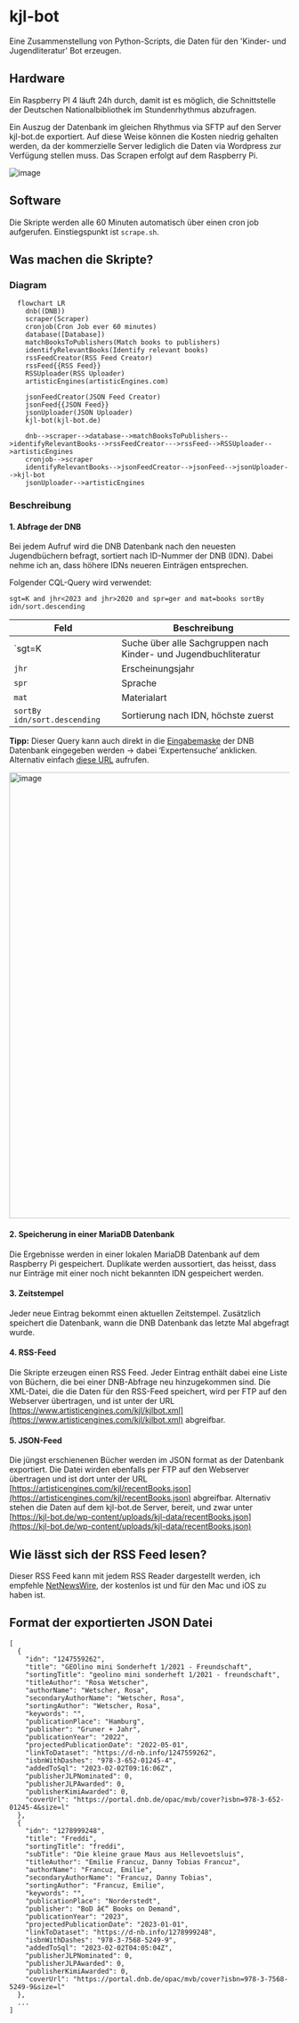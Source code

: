 # kjl-bot
Eine Zusammenstellung von Python-Scripts, die Daten für den  'Kinder- und Jugendliteratur' Bot erzeugen.

## Hardware
Ein Raspberry PI 4 läuft 24h durch, damit ist es möglich, die Schnittstelle der Deutschen Nationalbibliothek im Stundenrhythmus abzufragen.

Ein Auszug der Datenbank im gleichen Rhythmus via SFTP auf den Server kjl-bot.de exportiert. Auf diese Weise können die Kosten niedrig gehalten werden, da der kommerzielle Server lediglich die Daten via Wordpress zur Verfügung stellen muss. Das Scrapen erfolgt auf dem Raspberry Pi.

![image](https://user-images.githubusercontent.com/5444043/165967008-659881ed-c7e9-4f08-a0b7-97906db142cb.jpeg)

## Software
Die Skripte werden alle 60 Minuten automatisch über einen cron job aufgerufen. Einstiegspunkt ist `scrape.sh`.

## Was machen die Skripte?
### Diagram

```mermaid
  flowchart LR
    dnb((DNB))
    scraper(Scraper)
    cronjob(Cron Job ever 60 minutes)
    database([Database])
    matchBooksToPublishers(Match books to publishers)
    identifyRelevantBooks(Identify relevant books)
    rssFeedCreator(RSS Feed Creator)
    rssFeed{{RSS Feed}}
    RSSUploader(RSS Uploader)
    artisticEngines(artisticEngines.com)
    
    jsonFeedCreator(JSON Feed Creator)
    jsonFeed{{JSON Feed}}
    jsonUploader(JSON Uploader)
    kjl-bot(kjl-bot.de)
    
    dnb-->scraper-->database-->matchBooksToPublishers-->identifyRelevantBooks-->rssFeedCreator--->rssFeed-->RSSUploader-->artisticEngines
    cronjob-->scraper
    identifyRelevantBooks-->jsonFeedCreator-->jsonFeed-->jsonUploader-->kjl-bot
    jsonUploader-->artisticEngines
 ```

### Beschreibung

#### 1. Abfrage der DNB
Bei jedem Aufruf wird die DNB Datenbank nach den neuesten Jugendbüchern befragt, sortiert nach ID-Nummer der DNB (IDN). 
Dabei nehme ich an, dass höhere IDNs neueren Einträgen entsprechen.

Folgender CQL-Query wird verwendet:

```
sgt=K and jhr<2023 and jhr>2020 and spr=ger and mat=books sortBy idn/sort.descending
```

| Feld  | Beschreibung |
| ------------- | ------------- |
| `sgt=K | Suche über alle Sachgruppen nach Kinder- und Jugendbuchliteratur |
| `jhr` | Erscheinungsjahr |
| `spr` | Sprache |
| `mat` | Materialart |
| `sortBy idn/sort.descending` | Sortierung nach IDN, höchste zuerst |


**Tipp:** Dieser Query kann auch direkt in die [Eingabemaske](https://portal.dnb.de/opac.htm) der DNB Datenbank eingegeben werden → dabei ‘Expertensuche’ anklicken. 
Alternativ einfach [diese URL](https://portal.dnb.de/opac/simpleSearch?query=sgt%3DK+and+jhr%3C2023+and+jhr%3E2020+and+spr%3Dger+and+mat%3Dbooks+sortBy+idn%2Fsort.descending&cqlMode=true) aufrufen.

<img width="800" alt="image" src="https://user-images.githubusercontent.com/5444043/165969064-9a1c727a-82b7-4dd6-9951-5baac52b8ea2.png">

#### 2. Speicherung in einer MariaDB Datenbank
Die Ergebnisse werden in einer lokalen MariaDB Datenbank auf dem Raspberry Pi gespeichert. 
Duplikate werden aussortiert, das heisst, dass nur Einträge mit einer noch nicht bekannten IDN gespeichert werden. 

#### 3. Zeitstempel
Jeder neue Eintrag bekommt einen aktuellen Zeitstempel. Zusätzlich speichert die Datenbank, wann die DNB Datenbank das letzte Mal abgefragt wurde.

#### 4. RSS-Feed
Die Skripte erzeugen einen RSS Feed. Jeder Eintrag enthält dabei eine Liste von Büchern, die bei einer DNB-Abfrage neu hinzugekommen sind. Die XML-Datei, die die Daten für den RSS-Feed speichert, wird per FTP auf den Webserver übertragen, und ist unter der URL [https://www.artisticengines.com/kjl/kjlbot.xml](https://www.artisticengines.com/kjl/kjlbot.xml) abgreifbar.

#### 5. JSON-Feed
Die jüngst erschienenen Bücher werden im JSON format as der Datenbank exportiert. Die Datei wirden ebenfalls per FTP auf den Webserver übertragen und ist dort unter der URL [https://artisticengines.com/kjl/recentBooks.json](https://artisticengines.com/kjl/recentBooks.json) abgreifbar. Alternativ stehen die Daten auf dem kjl-bot.de Server, bereit, und zwar unter [https://kjl-bot.de/wp-content/uploads/kjl-data/recentBooks.json](https://kjl-bot.de/wp-content/uploads/kjl-data/recentBooks.json)

## Wie lässt sich der RSS Feed lesen?
Dieser RSS Feed kann mit jedem RSS Reader dargestellt werden, ich empfehle [NetNewsWire](https://netnewswire.com), der kostenlos ist und für den Mac und iOS zu haben ist.

## Format der exportierten JSON Datei
```
[
  {
    "idn": "1247559262",
    "title": "GEOlino mini Sonderheft 1/2021 - Freundschaft",
    "sortingTitle": "geolino mini sonderheft 1/2021 - freundschaft",
    "titleAuthor": "Rosa Wetscher",
    "authorName": "Wetscher, Rosa",
    "secondaryAuthorName": "Wetscher, Rosa",
    "sortingAuthor": "Wetscher, Rosa",
    "keywords": "",
    "publicationPlace": "Hamburg",
    "publisher": "Gruner + Jahr",
    "publicationYear": "2022",
    "projectedPublicationDate": "2022-05-01",
    "linkToDataset": "https://d-nb.info/1247559262",
    "isbnWithDashes": "978-3-652-01245-4",
    "addedToSql": "2023-02-02T09:16:06Z",
    "publisherJLPNominated": 0,
    "publisherJLPAwarded": 0,
    "publisherKimiAwarded": 0,
    "coverUrl": "https://portal.dnb.de/opac/mvb/cover?isbn=978-3-652-01245-4&size=l"
  },
  {
    "idn": "1278999248",
    "title": "Freddi",
    "sortingTitle": "freddi",
    "subTitle": "Die kleine graue Maus aus Hellevoetsluis",
    "titleAuthor": "Emilie Francuz, Danny Tobias Francuz",
    "authorName": "Francuz, Emilie",
    "secondaryAuthorName": "Francuz, Danny Tobias",
    "sortingAuthor": "Francuz, Emilie",
    "keywords": "",
    "publicationPlace": "Norderstedt",
    "publisher": "BoD â€“ Books on Demand",
    "publicationYear": "2023",
    "projectedPublicationDate": "2023-01-01",
    "linkToDataset": "https://d-nb.info/1278999248",
    "isbnWithDashes": "978-3-7568-5249-9",
    "addedToSql": "2023-02-02T04:05:04Z",
    "publisherJLPNominated": 0,
    "publisherJLPAwarded": 0,
    "publisherKimiAwarded": 0,
    "coverUrl": "https://portal.dnb.de/opac/mvb/cover?isbn=978-3-7568-5249-9&size=l"
  },
  ...
]

